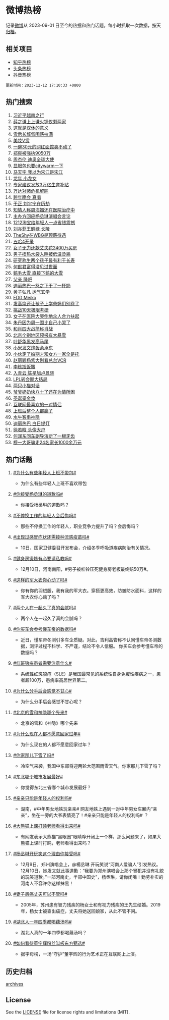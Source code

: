 # 微博热榜

记录[微博](https://www.weibo.com)从 2023-09-01 日至今的热搜和热门话题。每小时抓取一次数据，按天[归档](archives)。

## 相关项目

- [知乎热榜](https://github.com/hotarchive/zhihu)
- [头条热榜](https://github.com/hotarchive/toutiao)
- [抖音热榜](https://github.com/hotarchive/douyin)


`更新时间：2023-12-12 17:10:33 +0800`

## 热门搜索

1. [习近平越南之行](https://m.weibo.cn/search?containerid=100103type%3D1%26t%3D10%26q%3D%23%E4%B9%A0%E8%BF%91%E5%B9%B3%E8%B6%8A%E5%8D%97%E4%B9%8B%E8%A1%8C%23&stream_entry_id=51&isnewpage=1&extparam=seat%3D1%26stream_entry_id%3D51%26filter_type%3Drealtimehot%26pos%3D0%26q%3D%2523%25E4%25B9%25A0%25E8%25BF%2591%25E5%25B9%25B3%25E8%25B6%258A%25E5%258D%2597%25E4%25B9%258B%25E8%25A1%258C%2523%26dgr%3D0%26c_type%3D51%26cate%3D10103%26display_time%3D1702372232%26pre_seqid%3D170237223264404131147)
1. [薛之谦上上谦火锅仅剩两家](https://m.weibo.cn/search?containerid=100103type%3D1%26t%3D10%26q%3D%23%E8%96%9B%E4%B9%8B%E8%B0%A6%E4%B8%8A%E4%B8%8A%E8%B0%A6%E7%81%AB%E9%94%85%E4%BB%85%E5%89%A9%E4%B8%A4%E5%AE%B6%23&stream_entry_id=31&isnewpage=1&extparam=seat%3D1%26band_rank%3D1%26c_type%3D31%26dgr%3D0%26filter_type%3Drealtimehot%26stream_entry_id%3D31%26pos%3D0%26q%3D%2523%25E8%2596%259B%25E4%25B9%258B%25E8%25B0%25A6%25E4%25B8%258A%25E4%25B8%258A%25E8%25B0%25A6%25E7%2581%25AB%25E9%2594%2585%25E4%25BB%2585%25E5%2589%25A9%25E4%25B8%25A4%25E5%25AE%25B6%2523%26realpos%3D1%26flag%3D1%26cate%3D5001%26lcate%3D5001%26display_time%3D1702372232%26pre_seqid%3D170237223264404131147)
1. [这就是双休的意义](https://m.weibo.cn/search?containerid=100103type%3D1%26t%3D10%26q%3D%23%E8%BF%99%E5%B0%B1%E6%98%AF%E5%8F%8C%E4%BC%91%E7%9A%84%E6%84%8F%E4%B9%89%23&stream_entry_id=31&isnewpage=1&extparam=seat%3D1%26band_rank%3D2%26c_type%3D31%26dgr%3D0%26filter_type%3Drealtimehot%26stream_entry_id%3D31%26pos%3D1%26q%3D%2523%25E8%25BF%2599%25E5%25B0%25B1%25E6%2598%25AF%25E5%258F%258C%25E4%25BC%2591%25E7%259A%2584%25E6%2584%258F%25E4%25B9%2589%2523%26realpos%3D2%26flag%3D2%26cate%3D5001%26lcate%3D5001%26display_time%3D1702372232%26pre_seqid%3D170237223264404131147)
1. [雪后长城氛围感拉满](https://m.weibo.cn/search?containerid=100103type%3D1%26t%3D10%26q%3D%23%E9%9B%AA%E5%90%8E%E9%95%BF%E5%9F%8E%E6%B0%9B%E5%9B%B4%E6%84%9F%E6%8B%89%E6%BB%A1%23&stream_entry_id=31&isnewpage=1&extparam=seat%3D1%26band_rank%3D3%26c_type%3D31%26dgr%3D0%26filter_type%3Drealtimehot%26stream_entry_id%3D31%26pos%3D2%26q%3D%2523%25E9%259B%25AA%25E5%2590%258E%25E9%2595%25BF%25E5%259F%258E%25E6%25B0%259B%25E5%259B%25B4%25E6%2584%259F%25E6%258B%2589%25E6%25BB%25A1%2523%26realpos%3D3%26flag%3D1%26cate%3D5001%26lcate%3D5001%26display_time%3D1702372232%26pre_seqid%3D170237223264404131147)
1. [美妆V赏](https://m.weibo.cn/search?containerid=100103type%3D1%26t%3D10%26q%3D%23%E7%BE%8E%E5%A6%86V%E8%B5%8F%23&stream_entry_id=31&isnewpage=1&extparam=seat%3D1%26band_rank%3D4%26q%3D%2523%25E7%25BE%258E%25E5%25A6%2586V%25E8%25B5%258F%2523%26dgr%3D0%26cate%3D5001%26stream_entry_id%3D31%26c_type%3D31%26pos%3D3%26filter_type%3Drealtimehot%26adid%3D214057%26is_ad_pos%3D1%26lcate%3D5001%26display_time%3D1702372232%26pre_seqid%3D170237223264404131147)
1. [一碗30元的网红面馆卖不动了](https://m.weibo.cn/search?containerid=100103type%3D1%26t%3D10%26q%3D%23%E4%B8%80%E7%A2%9730%E5%85%83%E7%9A%84%E7%BD%91%E7%BA%A2%E9%9D%A2%E9%A6%86%E5%8D%96%E4%B8%8D%E5%8A%A8%E4%BA%86%23&stream_entry_id=31&isnewpage=1&extparam=seat%3D1%26band_rank%3D4%26c_type%3D31%26dgr%3D0%26filter_type%3Drealtimehot%26stream_entry_id%3D31%26pos%3D4%26q%3D%2523%25E4%25B8%2580%25E7%25A2%259730%25E5%2585%2583%25E7%259A%2584%25E7%25BD%2591%25E7%25BA%25A2%25E9%259D%25A2%25E9%25A6%2586%25E5%258D%2596%25E4%25B8%258D%25E5%258A%25A8%25E4%25BA%2586%2523%26realpos%3D4%26flag%3D2%26cate%3D5001%26lcate%3D5001%26display_time%3D1702372232%26pre_seqid%3D170237223264404131147)
1. [郑爽被强执9050万](https://m.weibo.cn/search?containerid=100103type%3D1%26t%3D10%26q%3D%23%E9%83%91%E7%88%BD%E8%A2%AB%E5%BC%BA%E6%89%A79050%E4%B8%87%23&stream_entry_id=31&isnewpage=1&extparam=seat%3D1%26band_rank%3D5%26c_type%3D31%26dgr%3D0%26filter_type%3Drealtimehot%26stream_entry_id%3D31%26pos%3D5%26q%3D%2523%25E9%2583%2591%25E7%2588%25BD%25E8%25A2%25AB%25E5%25BC%25BA%25E6%2589%25A79050%25E4%25B8%2587%2523%26realpos%3D5%26flag%3D2%26cate%3D5001%26lcate%3D5001%26display_time%3D1702372232%26pre_seqid%3D170237223264404131147)
1. [周杰伦 迪奥全球大使](https://m.weibo.cn/search?containerid=100103type%3D1%26t%3D10%26q%3D%E5%91%A8%E6%9D%B0%E4%BC%A6+%E8%BF%AA%E5%A5%A5%E5%85%A8%E7%90%83%E5%A4%A7%E4%BD%BF&stream_entry_id=31&isnewpage=1&extparam=seat%3D1%26band_rank%3D6%26c_type%3D31%26dgr%3D0%26filter_type%3Drealtimehot%26stream_entry_id%3D31%26pos%3D6%26q%3D%25E5%2591%25A8%25E6%259D%25B0%25E4%25BC%25A6%2520%25E8%25BF%25AA%25E5%25A5%25A5%25E5%2585%25A8%25E7%2590%2583%25E5%25A4%25A7%25E4%25BD%25BF%26realpos%3D6%26flag%3D1%26cate%3D5001%26lcate%3D5001%26display_time%3D1702372232%26pre_seqid%3D170237223264404131147)
1. [显眼包也要citywarm一下](https://m.weibo.cn/search?containerid=100103type%3D1%26t%3D10%26q%3D%23%E6%98%BE%E7%9C%BC%E5%8C%85%E4%B9%9F%E8%A6%81citywarm%E4%B8%80%E4%B8%8B%23&stream_entry_id=31&isnewpage=1&extparam=seat%3D1%26band_rank%3D7%26q%3D%2523%25E6%2598%25BE%25E7%259C%25BC%25E5%258C%2585%25E4%25B9%259F%25E8%25A6%2581citywarm%25E4%25B8%2580%25E4%25B8%258B%2523%26dgr%3D0%26cate%3D5001%26stream_entry_id%3D31%26c_type%3D31%26pos%3D7%26filter_type%3Drealtimehot%26adid%3D214068%26is_ad_pos%3D1%26lcate%3D5001%26display_time%3D1702372232%26pre_seqid%3D170237223264404131147)
1. [马天宇 我以为宋江是宋江](https://m.weibo.cn/search?containerid=100103type%3D1%26t%3D10%26q%3D%E9%A9%AC%E5%A4%A9%E5%AE%87+%E6%88%91%E4%BB%A5%E4%B8%BA%E5%AE%8B%E6%B1%9F%E6%98%AF%E5%AE%8B%E6%B1%9F&stream_entry_id=31&isnewpage=1&extparam=seat%3D1%26band_rank%3D7%26c_type%3D31%26dgr%3D0%26filter_type%3Drealtimehot%26stream_entry_id%3D31%26pos%3D8%26q%3D%25E9%25A9%25AC%25E5%25A4%25A9%25E5%25AE%2587%2520%25E6%2588%2591%25E4%25BB%25A5%25E4%25B8%25BA%25E5%25AE%258B%25E6%25B1%259F%25E6%2598%25AF%25E5%25AE%258B%25E6%25B1%259F%26realpos%3D7%26flag%3D2%26cate%3D5001%26lcate%3D5001%26display_time%3D1702372232%26pre_seqid%3D170237223264404131147)
1. [龙年 小龙女](https://m.weibo.cn/search?containerid=100103type%3D1%26t%3D10%26q%3D%E9%BE%99%E5%B9%B4+%E5%B0%8F%E9%BE%99%E5%A5%B3&stream_entry_id=31&isnewpage=1&extparam=seat%3D1%26band_rank%3D8%26c_type%3D31%26dgr%3D0%26filter_type%3Drealtimehot%26stream_entry_id%3D31%26pos%3D9%26q%3D%25E9%25BE%2599%25E5%25B9%25B4%2520%25E5%25B0%258F%25E9%25BE%2599%25E5%25A5%25B3%26realpos%3D8%26flag%3D1%26cate%3D5001%26lcate%3D5001%26display_time%3D1702372232%26pre_seqid%3D170237223264404131147)
1. [专家建议发放3万亿生育补贴](https://m.weibo.cn/search?containerid=100103type%3D1%26t%3D10%26q%3D%23%E4%B8%93%E5%AE%B6%E5%BB%BA%E8%AE%AE%E5%8F%91%E6%94%BE3%E4%B8%87%E4%BA%BF%E7%94%9F%E8%82%B2%E8%A1%A5%E8%B4%B4%23&stream_entry_id=31&isnewpage=1&extparam=seat%3D1%26band_rank%3D9%26c_type%3D31%26dgr%3D0%26filter_type%3Drealtimehot%26stream_entry_id%3D31%26pos%3D10%26q%3D%2523%25E4%25B8%2593%25E5%25AE%25B6%25E5%25BB%25BA%25E8%25AE%25AE%25E5%258F%2591%25E6%2594%25BE3%25E4%25B8%2587%25E4%25BA%25BF%25E7%2594%259F%25E8%2582%25B2%25E8%25A1%25A5%25E8%25B4%25B4%2523%26realpos%3D9%26flag%3D0%26cate%3D5001%26lcate%3D5001%26display_time%3D1702372232%26pre_seqid%3D170237223264404131147)
1. [万达对赌危机解除](https://m.weibo.cn/search?containerid=100103type%3D1%26t%3D10%26q%3D%23%E4%B8%87%E8%BE%BE%E5%AF%B9%E8%B5%8C%E5%8D%B1%E6%9C%BA%E8%A7%A3%E9%99%A4%23&stream_entry_id=31&isnewpage=1&extparam=seat%3D1%26band_rank%3D10%26c_type%3D31%26dgr%3D0%26filter_type%3Drealtimehot%26stream_entry_id%3D31%26pos%3D11%26q%3D%2523%25E4%25B8%2587%25E8%25BE%25BE%25E5%25AF%25B9%25E8%25B5%258C%25E5%258D%25B1%25E6%259C%25BA%25E8%25A7%25A3%25E9%2599%25A4%2523%26realpos%3D10%26flag%3D1%26cate%3D5001%26lcate%3D5001%26display_time%3D1702372232%26pre_seqid%3D170237223264404131147)
1. [跨年晚会 真唱](https://m.weibo.cn/search?containerid=100103type%3D1%26t%3D10%26q%3D%E8%B7%A8%E5%B9%B4%E6%99%9A%E4%BC%9A+%E7%9C%9F%E5%94%B1&stream_entry_id=31&isnewpage=1&extparam=seat%3D1%26band_rank%3D11%26c_type%3D31%26dgr%3D0%26filter_type%3Drealtimehot%26stream_entry_id%3D31%26pos%3D12%26q%3D%25E8%25B7%25A8%25E5%25B9%25B4%25E6%2599%259A%25E4%25BC%259A%2520%25E7%259C%259F%25E5%2594%25B1%26realpos%3D11%26flag%3D2%26cate%3D5001%26lcate%3D5001%26display_time%3D1702372232%26pre_seqid%3D170237223264404131147)
1. [于正 刘宇宁在历劫](https://m.weibo.cn/search?containerid=100103type%3D1%26t%3D10%26q%3D%E4%BA%8E%E6%AD%A3+%E5%88%98%E5%AE%87%E5%AE%81%E5%9C%A8%E5%8E%86%E5%8A%AB&stream_entry_id=31&isnewpage=1&extparam=seat%3D1%26band_rank%3D12%26c_type%3D31%26dgr%3D0%26filter_type%3Drealtimehot%26stream_entry_id%3D31%26pos%3D13%26q%3D%25E4%25BA%258E%25E6%25AD%25A3%2520%25E5%2588%2598%25E5%25AE%2587%25E5%25AE%2581%25E5%259C%25A8%25E5%258E%2586%25E5%258A%25AB%26realpos%3D12%26flag%3D1%26cate%3D5001%26lcate%3D5001%26display_time%3D1702372232%26pre_seqid%3D170237223264404131147)
1. [知情人称周海媚还在医院治疗中](https://m.weibo.cn/search?containerid=100103type%3D1%26t%3D10%26q%3D%23%E7%9F%A5%E6%83%85%E4%BA%BA%E7%A7%B0%E5%91%A8%E6%B5%B7%E5%AA%9A%E8%BF%98%E5%9C%A8%E5%8C%BB%E9%99%A2%E6%B2%BB%E7%96%97%E4%B8%AD%23&stream_entry_id=31&isnewpage=1&extparam=seat%3D1%26band_rank%3D13%26c_type%3D31%26dgr%3D0%26filter_type%3Drealtimehot%26stream_entry_id%3D31%26pos%3D14%26q%3D%2523%25E7%259F%25A5%25E6%2583%2585%25E4%25BA%25BA%25E7%25A7%25B0%25E5%2591%25A8%25E6%25B5%25B7%25E5%25AA%259A%25E8%25BF%2598%25E5%259C%25A8%25E5%258C%25BB%25E9%2599%25A2%25E6%25B2%25BB%25E7%2596%2597%25E4%25B8%25AD%2523%26realpos%3D13%26flag%3D0%26cate%3D5001%26lcate%3D5001%26display_time%3D1702372232%26pre_seqid%3D170237223264404131147)
1. [主办方回应杨丞琳演唱会言论](https://m.weibo.cn/search?containerid=100103type%3D1%26t%3D10%26q%3D%23%E4%B8%BB%E5%8A%9E%E6%96%B9%E5%9B%9E%E5%BA%94%E6%9D%A8%E4%B8%9E%E7%90%B3%E6%BC%94%E5%94%B1%E4%BC%9A%E8%A8%80%E8%AE%BA%23&stream_entry_id=31&isnewpage=1&extparam=seat%3D1%26band_rank%3D14%26c_type%3D31%26dgr%3D0%26filter_type%3Drealtimehot%26stream_entry_id%3D31%26pos%3D15%26q%3D%2523%25E4%25B8%25BB%25E5%258A%259E%25E6%2596%25B9%25E5%259B%259E%25E5%25BA%2594%25E6%259D%25A8%25E4%25B8%259E%25E7%2590%25B3%25E6%25BC%2594%25E5%2594%25B1%25E4%25BC%259A%25E8%25A8%2580%25E8%25AE%25BA%2523%26realpos%3D14%26flag%3D0%26cate%3D5001%26lcate%3D5001%26display_time%3D1702372232%26pre_seqid%3D170237223264404131147)
1. [1212淘宝给年轻人一点省钱震撼](https://m.weibo.cn/search?containerid=100103type%3D1%26t%3D10%26q%3D%231212%E6%B7%98%E5%AE%9D%E7%BB%99%E5%B9%B4%E8%BD%BB%E4%BA%BA%E4%B8%80%E7%82%B9%E7%9C%81%E9%92%B1%E9%9C%87%E6%92%BC%23&stream_entry_id=31&isnewpage=1&extparam=seat%3D1%26band_rank%3D15%26c_type%3D31%26dgr%3D0%26filter_type%3Drealtimehot%26stream_entry_id%3D31%26q%3D%25231212%25E6%25B7%2598%25E5%25AE%259D%25E7%25BB%2599%25E5%25B9%25B4%25E8%25BD%25BB%25E4%25BA%25BA%25E4%25B8%2580%25E7%2582%25B9%25E7%259C%2581%25E9%2592%25B1%25E9%259C%2587%25E6%2592%25BC%2523%26pos%3D16%26adid%3D214167%26realpos%3D15%26flag%3D0%26cate%3D5001%26lcate%3D5001%26display_time%3D1702372232%26pre_seqid%3D170237223264404131147)
1. [刘亦菲王鹤棣 长陵](https://m.weibo.cn/search?containerid=100103type%3D1%26t%3D10%26q%3D%E5%88%98%E4%BA%A6%E8%8F%B2%E7%8E%8B%E9%B9%A4%E6%A3%A3+%E9%95%BF%E9%99%B5&stream_entry_id=31&isnewpage=1&extparam=seat%3D1%26band_rank%3D16%26c_type%3D31%26dgr%3D0%26filter_type%3Drealtimehot%26stream_entry_id%3D31%26pos%3D17%26q%3D%25E5%2588%2598%25E4%25BA%25A6%25E8%258F%25B2%25E7%258E%258B%25E9%25B9%25A4%25E6%25A3%25A3%2520%25E9%2595%25BF%25E9%2599%25B5%26realpos%3D16%26flag%3D0%26cate%3D5001%26lcate%3D5001%26display_time%3D1702372232%26pre_seqid%3D170237223264404131147)
1. [TheShy在WBG是顶薪待遇](https://m.weibo.cn/search?containerid=100103type%3D1%26t%3D10%26q%3D%23TheShy%E5%9C%A8WBG%E6%98%AF%E9%A1%B6%E8%96%AA%E5%BE%85%E9%81%87%23&stream_entry_id=31&isnewpage=1&extparam=seat%3D1%26band_rank%3D17%26c_type%3D31%26dgr%3D0%26filter_type%3Drealtimehot%26stream_entry_id%3D31%26pos%3D18%26q%3D%2523TheShy%25E5%259C%25A8WBG%25E6%2598%25AF%25E9%25A1%25B6%25E8%2596%25AA%25E5%25BE%2585%25E9%2581%2587%2523%26realpos%3D17%26flag%3D1%26cate%3D5001%26lcate%3D5001%26display_time%3D1702372232%26pre_seqid%3D170237223264404131147)
1. [五哈4开录](https://m.weibo.cn/search?containerid=100103type%3D1%26t%3D10%26q%3D%23%E4%BA%94%E5%93%884%E5%BC%80%E5%BD%95%23&stream_entry_id=31&isnewpage=1&extparam=seat%3D1%26band_rank%3D18%26c_type%3D31%26dgr%3D0%26filter_type%3Drealtimehot%26stream_entry_id%3D31%26pos%3D19%26q%3D%2523%25E4%25BA%2594%25E5%2593%25884%25E5%25BC%2580%25E5%25BD%2595%2523%26realpos%3D18%26flag%3D0%26cate%3D5001%26lcate%3D5001%26display_time%3D1702372232%26pre_seqid%3D170237223264404131147)
1. [女子无力还款丈夫花2400万买房](https://m.weibo.cn/search?containerid=100103type%3D1%26t%3D10%26q%3D%23%E5%A5%B3%E5%AD%90%E6%97%A0%E5%8A%9B%E8%BF%98%E6%AC%BE%E4%B8%88%E5%A4%AB%E8%8A%B12400%E4%B8%87%E4%B9%B0%E6%88%BF%23&stream_entry_id=31&isnewpage=1&extparam=seat%3D1%26band_rank%3D19%26c_type%3D31%26dgr%3D0%26filter_type%3Drealtimehot%26stream_entry_id%3D31%26pos%3D20%26q%3D%2523%25E5%25A5%25B3%25E5%25AD%2590%25E6%2597%25A0%25E5%258A%259B%25E8%25BF%2598%25E6%25AC%25BE%25E4%25B8%2588%25E5%25A4%25AB%25E8%258A%25B12400%25E4%25B8%2587%25E4%25B9%25B0%25E6%2588%25BF%2523%26realpos%3D19%26flag%3D0%26cate%3D5001%26lcate%3D5001%26display_time%3D1702372232%26pre_seqid%3D170237223264404131147)
1. [男子捂热水袋入睡被低温烫熟](https://m.weibo.cn/search?containerid=100103type%3D1%26t%3D10%26q%3D%23%E7%94%B7%E5%AD%90%E6%8D%82%E7%83%AD%E6%B0%B4%E8%A2%8B%E5%85%A5%E7%9D%A1%E8%A2%AB%E4%BD%8E%E6%B8%A9%E7%83%AB%E7%86%9F%23&stream_entry_id=31&isnewpage=1&extparam=seat%3D1%26band_rank%3D20%26c_type%3D31%26dgr%3D0%26filter_type%3Drealtimehot%26stream_entry_id%3D31%26pos%3D21%26q%3D%2523%25E7%2594%25B7%25E5%25AD%2590%25E6%258D%2582%25E7%2583%25AD%25E6%25B0%25B4%25E8%25A2%258B%25E5%2585%25A5%25E7%259D%25A1%25E8%25A2%25AB%25E4%25BD%258E%25E6%25B8%25A9%25E7%2583%25AB%25E7%2586%259F%2523%26realpos%3D20%26flag%3D0%26cate%3D5001%26lcate%3D5001%26display_time%3D1702372232%26pre_seqid%3D170237223264404131147)
1. [研究称生两个孩子最有利于长寿](https://m.weibo.cn/search?containerid=100103type%3D1%26t%3D10%26q%3D%23%E7%A0%94%E7%A9%B6%E7%A7%B0%E7%94%9F%E4%B8%A4%E4%B8%AA%E5%AD%A9%E5%AD%90%E6%9C%80%E6%9C%89%E5%88%A9%E4%BA%8E%E9%95%BF%E5%AF%BF%23&stream_entry_id=31&isnewpage=1&extparam=seat%3D1%26band_rank%3D21%26c_type%3D31%26dgr%3D0%26filter_type%3Drealtimehot%26stream_entry_id%3D31%26pos%3D22%26q%3D%2523%25E7%25A0%2594%25E7%25A9%25B6%25E7%25A7%25B0%25E7%2594%259F%25E4%25B8%25A4%25E4%25B8%25AA%25E5%25AD%25A9%25E5%25AD%2590%25E6%259C%2580%25E6%259C%2589%25E5%2588%25A9%25E4%25BA%258E%25E9%2595%25BF%25E5%25AF%25BF%2523%26realpos%3D21%26flag%3D1%26cate%3D5001%26lcate%3D5001%26display_time%3D1702372232%26pre_seqid%3D170237223264404131147)
1. [何猷君富得没见过世面](https://m.weibo.cn/search?containerid=100103type%3D1%26t%3D10%26q%3D%23%E4%BD%95%E7%8C%B7%E5%90%9B%E5%AF%8C%E5%BE%97%E6%B2%A1%E8%A7%81%E8%BF%87%E4%B8%96%E9%9D%A2%23&stream_entry_id=31&isnewpage=1&extparam=seat%3D1%26band_rank%3D22%26c_type%3D31%26dgr%3D0%26filter_type%3Drealtimehot%26stream_entry_id%3D31%26pos%3D23%26q%3D%2523%25E4%25BD%2595%25E7%258C%25B7%25E5%2590%259B%25E5%25AF%258C%25E5%25BE%2597%25E6%25B2%25A1%25E8%25A7%2581%25E8%25BF%2587%25E4%25B8%2596%25E9%259D%25A2%2523%26realpos%3D22%26flag%3D2%26cate%3D5001%26lcate%3D5001%26display_time%3D1702372232%26pre_seqid%3D170237223264404131147)
1. [鹅毛大雪 直接下鹅的大雪](https://m.weibo.cn/search?containerid=100103type%3D1%26t%3D10%26q%3D%E9%B9%85%E6%AF%9B%E5%A4%A7%E9%9B%AA+%E7%9B%B4%E6%8E%A5%E4%B8%8B%E9%B9%85%E7%9A%84%E5%A4%A7%E9%9B%AA&stream_entry_id=31&isnewpage=1&extparam=seat%3D1%26band_rank%3D23%26c_type%3D31%26dgr%3D0%26filter_type%3Drealtimehot%26stream_entry_id%3D31%26pos%3D24%26q%3D%25E9%25B9%2585%25E6%25AF%259B%25E5%25A4%25A7%25E9%259B%25AA%2520%25E7%259B%25B4%25E6%258E%25A5%25E4%25B8%258B%25E9%25B9%2585%25E7%259A%2584%25E5%25A4%25A7%25E9%259B%25AA%26realpos%3D23%26flag%3D1%26cate%3D5001%26lcate%3D5001%26display_time%3D1702372232%26pre_seqid%3D170237223264404131147)
1. [父亲 降吧](https://m.weibo.cn/search?containerid=100103type%3D1%26t%3D10%26q%3D%E7%88%B6%E4%BA%B2+%E9%99%8D%E5%90%A7&stream_entry_id=31&isnewpage=1&extparam=seat%3D1%26band_rank%3D24%26c_type%3D31%26dgr%3D0%26filter_type%3Drealtimehot%26stream_entry_id%3D31%26pos%3D25%26q%3D%25E7%2588%25B6%25E4%25BA%25B2%2520%25E9%2599%258D%25E5%2590%25A7%26realpos%3D24%26flag%3D0%26cate%3D5001%26lcate%3D5001%26display_time%3D1702372232%26pre_seqid%3D170237223264404131147)
1. [迪丽热巴一怒之下干了一杯奶](https://m.weibo.cn/search?containerid=100103type%3D1%26t%3D10%26q%3D%23%E8%BF%AA%E4%B8%BD%E7%83%AD%E5%B7%B4%E4%B8%80%E6%80%92%E4%B9%8B%E4%B8%8B%E5%B9%B2%E4%BA%86%E4%B8%80%E6%9D%AF%E5%A5%B6%23&stream_entry_id=31&isnewpage=1&extparam=seat%3D1%26band_rank%3D25%26c_type%3D31%26dgr%3D0%26filter_type%3Drealtimehot%26stream_entry_id%3D31%26pos%3D26%26q%3D%2523%25E8%25BF%25AA%25E4%25B8%25BD%25E7%2583%25AD%25E5%25B7%25B4%25E4%25B8%2580%25E6%2580%2592%25E4%25B9%258B%25E4%25B8%258B%25E5%25B9%25B2%25E4%25BA%2586%25E4%25B8%2580%25E6%259D%25AF%25E5%25A5%25B6%2523%26realpos%3D25%26flag%3D2%26cate%3D5001%26lcate%3D5001%26display_time%3D1702372232%26pre_seqid%3D170237223264404131147)
1. [黄子弘凡 运气玄学](https://m.weibo.cn/search?containerid=100103type%3D1%26t%3D10%26q%3D%E9%BB%84%E5%AD%90%E5%BC%98%E5%87%A1+%E8%BF%90%E6%B0%94%E7%8E%84%E5%AD%A6&stream_entry_id=31&isnewpage=1&extparam=seat%3D1%26band_rank%3D26%26c_type%3D31%26dgr%3D0%26filter_type%3Drealtimehot%26stream_entry_id%3D31%26pos%3D27%26q%3D%25E9%25BB%2584%25E5%25AD%2590%25E5%25BC%2598%25E5%2587%25A1%2520%25E8%25BF%2590%25E6%25B0%2594%25E7%258E%2584%25E5%25AD%25A6%26realpos%3D26%26flag%3D1%26cate%3D5001%26lcate%3D5001%26display_time%3D1702372232%26pre_seqid%3D170237223264404131147)
1. [EDG Meiko](https://m.weibo.cn/search?containerid=100103type%3D1%26t%3D10%26q%3DEDG+Meiko&stream_entry_id=31&isnewpage=1&extparam=seat%3D1%26band_rank%3D27%26c_type%3D31%26dgr%3D0%26filter_type%3Drealtimehot%26stream_entry_id%3D31%26pos%3D28%26q%3DEDG%2520Meiko%26realpos%3D27%26flag%3D0%26cate%3D5001%26lcate%3D5001%26display_time%3D1702372232%26pre_seqid%3D170237223264404131147)
1. [发高烧还让孩子上学爸妈们别卷了](https://m.weibo.cn/search?containerid=100103type%3D1%26t%3D10%26q%3D%23%E5%8F%91%E9%AB%98%E7%83%A7%E8%BF%98%E8%AE%A9%E5%AD%A9%E5%AD%90%E4%B8%8A%E5%AD%A6%E7%88%B8%E5%A6%88%E4%BB%AC%E5%88%AB%E5%8D%B7%E4%BA%86%23&stream_entry_id=31&isnewpage=1&extparam=seat%3D1%26band_rank%3D28%26c_type%3D31%26dgr%3D0%26filter_type%3Drealtimehot%26stream_entry_id%3D31%26pos%3D29%26q%3D%2523%25E5%258F%2591%25E9%25AB%2598%25E7%2583%25A7%25E8%25BF%2598%25E8%25AE%25A9%25E5%25AD%25A9%25E5%25AD%2590%25E4%25B8%258A%25E5%25AD%25A6%25E7%2588%25B8%25E5%25A6%2588%25E4%25BB%25AC%25E5%2588%25AB%25E5%258D%25B7%25E4%25BA%2586%2523%26realpos%3D28%26flag%3D1%26cate%3D5001%26lcate%3D5001%26display_time%3D1702372232%26pre_seqid%3D170237223264404131147)
1. [挑战10天极限考研](https://m.weibo.cn/search?containerid=100103type%3D1%26t%3D10%26q%3D%E6%8C%91%E6%88%9810%E5%A4%A9%E6%9E%81%E9%99%90%E8%80%83%E7%A0%94&stream_entry_id=31&isnewpage=1&extparam=seat%3D1%26band_rank%3D29%26c_type%3D31%26dgr%3D0%26filter_type%3Drealtimehot%26stream_entry_id%3D31%26pos%3D30%26q%3D%25E6%258C%2591%25E6%2588%259810%25E5%25A4%25A9%25E6%259E%2581%25E9%2599%2590%25E8%2580%2583%25E7%25A0%2594%26realpos%3D29%26flag%3D1%26cate%3D5001%26lcate%3D5001%26display_time%3D1702372232%26pre_seqid%3D170237223264404131147)
1. [女子在医院大哭倒地众人合力扶起](https://m.weibo.cn/search?containerid=100103type%3D1%26t%3D10%26q%3D%23%E5%A5%B3%E5%AD%90%E5%9C%A8%E5%8C%BB%E9%99%A2%E5%A4%A7%E5%93%AD%E5%80%92%E5%9C%B0%E4%BC%97%E4%BA%BA%E5%90%88%E5%8A%9B%E6%89%B6%E8%B5%B7%23&stream_entry_id=31&isnewpage=1&extparam=seat%3D1%26band_rank%3D30%26c_type%3D31%26dgr%3D0%26filter_type%3Drealtimehot%26stream_entry_id%3D31%26pos%3D31%26q%3D%2523%25E5%25A5%25B3%25E5%25AD%2590%25E5%259C%25A8%25E5%258C%25BB%25E9%2599%25A2%25E5%25A4%25A7%25E5%2593%25AD%25E5%2580%2592%25E5%259C%25B0%25E4%25BC%2597%25E4%25BA%25BA%25E5%2590%2588%25E5%258A%259B%25E6%2589%25B6%25E8%25B5%25B7%2523%26realpos%3D30%26flag%3D1%26cate%3D5001%26lcate%3D5001%26display_time%3D1702372232%26pre_seqid%3D170237223264404131147)
1. [朱丹因为周一围比自己小哭了](https://m.weibo.cn/search?containerid=100103type%3D1%26t%3D10%26q%3D%E6%9C%B1%E4%B8%B9%E5%9B%A0%E4%B8%BA%E5%91%A8%E4%B8%80%E5%9B%B4%E6%AF%94%E8%87%AA%E5%B7%B1%E5%B0%8F%E5%93%AD%E4%BA%86&stream_entry_id=31&isnewpage=1&extparam=seat%3D1%26band_rank%3D31%26c_type%3D31%26dgr%3D0%26filter_type%3Drealtimehot%26stream_entry_id%3D31%26pos%3D32%26q%3D%25E6%259C%25B1%25E4%25B8%25B9%25E5%259B%25A0%25E4%25B8%25BA%25E5%2591%25A8%25E4%25B8%2580%25E5%259B%25B4%25E6%25AF%2594%25E8%2587%25AA%25E5%25B7%25B1%25E5%25B0%258F%25E5%2593%25AD%25E4%25BA%2586%26realpos%3D31%26flag%3D1%26cate%3D5001%26lcate%3D5001%26display_time%3D1702372232%26pre_seqid%3D170237223264404131147)
1. [和肖四大战简称肖战](https://m.weibo.cn/search?containerid=100103type%3D1%26t%3D10%26q%3D%23%E5%92%8C%E8%82%96%E5%9B%9B%E5%A4%A7%E6%88%98%E7%AE%80%E7%A7%B0%E8%82%96%E6%88%98%23&stream_entry_id=31&isnewpage=1&extparam=seat%3D1%26band_rank%3D32%26c_type%3D31%26dgr%3D0%26filter_type%3Drealtimehot%26stream_entry_id%3D31%26pos%3D33%26q%3D%2523%25E5%2592%258C%25E8%2582%2596%25E5%259B%259B%25E5%25A4%25A7%25E6%2588%2598%25E7%25AE%2580%25E7%25A7%25B0%25E8%2582%2596%25E6%2588%2598%2523%26realpos%3D32%26flag%3D0%26cate%3D5001%26lcate%3D5001%26display_time%3D1702372232%26pre_seqid%3D170237223264404131147)
1. [北京个别地区预报有大暴雪](https://m.weibo.cn/search?containerid=100103type%3D1%26t%3D10%26q%3D%23%E5%8C%97%E4%BA%AC%E4%B8%AA%E5%88%AB%E5%9C%B0%E5%8C%BA%E9%A2%84%E6%8A%A5%E6%9C%89%E5%A4%A7%E6%9A%B4%E9%9B%AA%23&stream_entry_id=31&isnewpage=1&extparam=seat%3D1%26band_rank%3D33%26c_type%3D31%26dgr%3D0%26filter_type%3Drealtimehot%26stream_entry_id%3D31%26pos%3D34%26q%3D%2523%25E5%258C%2597%25E4%25BA%25AC%25E4%25B8%25AA%25E5%2588%25AB%25E5%259C%25B0%25E5%258C%25BA%25E9%25A2%2584%25E6%258A%25A5%25E6%259C%2589%25E5%25A4%25A7%25E6%259A%25B4%25E9%259B%25AA%2523%26realpos%3D33%26flag%3D1%26cate%3D5001%26lcate%3D5001%26display_time%3D1702372232%26pre_seqid%3D170237223264404131147)
1. [叶舒华黑发高马尾](https://m.weibo.cn/search?containerid=100103type%3D1%26t%3D10%26q%3D%23%E5%8F%B6%E8%88%92%E5%8D%8E%E9%BB%91%E5%8F%91%E9%AB%98%E9%A9%AC%E5%B0%BE%23&stream_entry_id=31&isnewpage=1&extparam=seat%3D1%26band_rank%3D34%26c_type%3D31%26dgr%3D0%26filter_type%3Drealtimehot%26stream_entry_id%3D31%26pos%3D35%26q%3D%2523%25E5%258F%25B6%25E8%2588%2592%25E5%258D%258E%25E9%25BB%2591%25E5%258F%2591%25E9%25AB%2598%25E9%25A9%25AC%25E5%25B0%25BE%2523%26realpos%3D34%26flag%3D1%26cate%3D5001%26lcate%3D5001%26display_time%3D1702372232%26pre_seqid%3D170237223264404131147)
1. [小米发文炮轰余承东](https://m.weibo.cn/search?containerid=100103type%3D1%26t%3D10%26q%3D%23%E5%B0%8F%E7%B1%B3%E5%8F%91%E6%96%87%E7%82%AE%E8%BD%B0%E4%BD%99%E6%89%BF%E4%B8%9C%23&stream_entry_id=31&isnewpage=1&extparam=seat%3D1%26band_rank%3D35%26c_type%3D31%26dgr%3D0%26filter_type%3Drealtimehot%26stream_entry_id%3D31%26pos%3D36%26q%3D%2523%25E5%25B0%258F%25E7%25B1%25B3%25E5%258F%2591%25E6%2596%2587%25E7%2582%25AE%25E8%25BD%25B0%25E4%25BD%2599%25E6%2589%25BF%25E4%25B8%259C%2523%26realpos%3D35%26flag%3D0%26cate%3D5001%26lcate%3D5001%26display_time%3D1702372232%26pre_seqid%3D170237223264404131147)
1. [小伙定了婚期才知女方一家全是托](https://m.weibo.cn/search?containerid=100103type%3D1%26t%3D10%26q%3D%23%E5%B0%8F%E4%BC%99%E5%AE%9A%E4%BA%86%E5%A9%9A%E6%9C%9F%E6%89%8D%E7%9F%A5%E5%A5%B3%E6%96%B9%E4%B8%80%E5%AE%B6%E5%85%A8%E6%98%AF%E6%89%98%23&stream_entry_id=31&isnewpage=1&extparam=seat%3D1%26band_rank%3D36%26c_type%3D31%26dgr%3D0%26filter_type%3Drealtimehot%26stream_entry_id%3D31%26pos%3D37%26q%3D%2523%25E5%25B0%258F%25E4%25BC%2599%25E5%25AE%259A%25E4%25BA%2586%25E5%25A9%259A%25E6%259C%259F%25E6%2589%258D%25E7%259F%25A5%25E5%25A5%25B3%25E6%2596%25B9%25E4%25B8%2580%25E5%25AE%25B6%25E5%2585%25A8%25E6%2598%25AF%25E6%2589%2598%2523%26realpos%3D36%26flag%3D0%26cate%3D5001%26lcate%3D5001%26display_time%3D1702372232%26pre_seqid%3D170237223264404131147)
1. [赵丽颖杨紫大剧看总台VCR](https://m.weibo.cn/search?containerid=100103type%3D1%26t%3D10%26q%3D%E8%B5%B5%E4%B8%BD%E9%A2%96%E6%9D%A8%E7%B4%AB%E5%A4%A7%E5%89%A7%E7%9C%8B%E6%80%BB%E5%8F%B0VCR&stream_entry_id=31&isnewpage=1&extparam=seat%3D1%26band_rank%3D37%26c_type%3D31%26dgr%3D0%26filter_type%3Drealtimehot%26stream_entry_id%3D31%26pos%3D38%26q%3D%25E8%25B5%25B5%25E4%25B8%25BD%25E9%25A2%2596%25E6%259D%25A8%25E7%25B4%25AB%25E5%25A4%25A7%25E5%2589%25A7%25E7%259C%258B%25E6%2580%25BB%25E5%258F%25B0VCR%26realpos%3D37%26flag%3D1%26cate%3D5001%26lcate%3D5001%26display_time%3D1702372232%26pre_seqid%3D170237223264404131147)
1. [李栋旭饭撒](https://m.weibo.cn/search?containerid=100103type%3D1%26t%3D10%26q%3D%E6%9D%8E%E6%A0%8B%E6%97%AD%E9%A5%AD%E6%92%92&stream_entry_id=31&isnewpage=1&extparam=seat%3D1%26band_rank%3D38%26c_type%3D31%26dgr%3D0%26filter_type%3Drealtimehot%26stream_entry_id%3D31%26pos%3D39%26q%3D%25E6%259D%258E%25E6%25A0%258B%25E6%2597%25AD%25E9%25A5%25AD%25E6%2592%2592%26realpos%3D38%26flag%3D1%26cate%3D5001%26lcate%3D5001%26display_time%3D1702372232%26pre_seqid%3D170237223264404131147)
1. [入青云 陈星旭卢昱晓](https://m.weibo.cn/search?containerid=100103type%3D1%26t%3D10%26q%3D%E5%85%A5%E9%9D%92%E4%BA%91+%E9%99%88%E6%98%9F%E6%97%AD%E5%8D%A2%E6%98%B1%E6%99%93&stream_entry_id=31&isnewpage=1&extparam=seat%3D1%26band_rank%3D39%26c_type%3D31%26dgr%3D0%26filter_type%3Drealtimehot%26stream_entry_id%3D31%26pos%3D40%26q%3D%25E5%2585%25A5%25E9%259D%2592%25E4%25BA%2591%2520%25E9%2599%2588%25E6%2598%259F%25E6%2597%25AD%25E5%258D%25A2%25E6%2598%25B1%25E6%2599%2593%26realpos%3D39%26flag%3D1%26cate%3D5001%26lcate%3D5001%26display_time%3D1702372232%26pre_seqid%3D170237223264404131147)
1. [LPL转会期大结局](https://m.weibo.cn/search?containerid=100103type%3D1%26t%3D10%26q%3DLPL%E8%BD%AC%E4%BC%9A%E6%9C%9F%E5%A4%A7%E7%BB%93%E5%B1%80&stream_entry_id=31&isnewpage=1&extparam=seat%3D1%26band_rank%3D40%26c_type%3D31%26dgr%3D0%26filter_type%3Drealtimehot%26stream_entry_id%3D31%26pos%3D41%26q%3DLPL%25E8%25BD%25AC%25E4%25BC%259A%25E6%259C%259F%25E5%25A4%25A7%25E7%25BB%2593%25E5%25B1%2580%26realpos%3D40%26flag%3D0%26cate%3D5001%26lcate%3D5001%26display_time%3D1702372232%26pre_seqid%3D170237223264404131147)
1. [两只小猫对话](https://m.weibo.cn/search?containerid=100103type%3D1%26t%3D10%26q%3D%E4%B8%A4%E5%8F%AA%E5%B0%8F%E7%8C%AB%E5%AF%B9%E8%AF%9D&stream_entry_id=31&isnewpage=1&extparam=seat%3D1%26band_rank%3D41%26c_type%3D31%26dgr%3D0%26filter_type%3Drealtimehot%26stream_entry_id%3D31%26pos%3D42%26q%3D%25E4%25B8%25A4%25E5%258F%25AA%25E5%25B0%258F%25E7%258C%25AB%25E5%25AF%25B9%25E8%25AF%259D%26realpos%3D41%26flag%3D1%26cate%3D5001%26lcate%3D5001%26display_time%3D1702372232%26pre_seqid%3D170237223264404131147)
1. [爷爷奶奶快八十了还在为情所困](https://m.weibo.cn/search?containerid=100103type%3D1%26t%3D10%26q%3D%23%E7%88%B7%E7%88%B7%E5%A5%B6%E5%A5%B6%E5%BF%AB%E5%85%AB%E5%8D%81%E4%BA%86%E8%BF%98%E5%9C%A8%E4%B8%BA%E6%83%85%E6%89%80%E5%9B%B0%23&stream_entry_id=31&isnewpage=1&extparam=seat%3D1%26band_rank%3D42%26c_type%3D31%26dgr%3D0%26filter_type%3Drealtimehot%26stream_entry_id%3D31%26pos%3D43%26q%3D%2523%25E7%2588%25B7%25E7%2588%25B7%25E5%25A5%25B6%25E5%25A5%25B6%25E5%25BF%25AB%25E5%2585%25AB%25E5%258D%2581%25E4%25BA%2586%25E8%25BF%2598%25E5%259C%25A8%25E4%25B8%25BA%25E6%2583%2585%25E6%2589%2580%25E5%259B%25B0%2523%26realpos%3D42%26flag%3D0%26cate%3D5001%26lcate%3D5001%26display_time%3D1702372232%26pre_seqid%3D170237223264404131147)
1. [圣诞鎏金妆](https://m.weibo.cn/search?containerid=100103type%3D1%26t%3D10%26q%3D%E5%9C%A3%E8%AF%9E%E9%8E%8F%E9%87%91%E5%A6%86&stream_entry_id=31&isnewpage=1&extparam=seat%3D1%26band_rank%3D43%26c_type%3D31%26dgr%3D0%26filter_type%3Drealtimehot%26stream_entry_id%3D31%26pos%3D44%26q%3D%25E5%259C%25A3%25E8%25AF%259E%25E9%258E%258F%25E9%2587%2591%25E5%25A6%2586%26realpos%3D43%26flag%3D1%26cate%3D5001%26lcate%3D5001%26display_time%3D1702372232%26pre_seqid%3D170237223264404131147)
1. [互联网最喜欢的一对情侣](https://m.weibo.cn/search?containerid=100103type%3D1%26t%3D10%26q%3D%E4%BA%92%E8%81%94%E7%BD%91%E6%9C%80%E5%96%9C%E6%AC%A2%E7%9A%84%E4%B8%80%E5%AF%B9%E6%83%85%E4%BE%A3&stream_entry_id=31&isnewpage=1&extparam=seat%3D1%26band_rank%3D44%26c_type%3D31%26dgr%3D0%26filter_type%3Drealtimehot%26stream_entry_id%3D31%26pos%3D45%26q%3D%25E4%25BA%2592%25E8%2581%2594%25E7%25BD%2591%25E6%259C%2580%25E5%2596%259C%25E6%25AC%25A2%25E7%259A%2584%25E4%25B8%2580%25E5%25AF%25B9%25E6%2583%2585%25E4%25BE%25A3%26realpos%3D44%26flag%3D1%26cate%3D5001%26lcate%3D5001%26display_time%3D1702372232%26pre_seqid%3D170237223264404131147)
1. [上班后整个人都癫了](https://m.weibo.cn/search?containerid=100103type%3D1%26t%3D10%26q%3D%23%E4%B8%8A%E7%8F%AD%E5%90%8E%E6%95%B4%E4%B8%AA%E4%BA%BA%E9%83%BD%E7%99%AB%E4%BA%86%23&stream_entry_id=31&isnewpage=1&extparam=seat%3D1%26band_rank%3D45%26c_type%3D31%26dgr%3D0%26filter_type%3Drealtimehot%26stream_entry_id%3D31%26pos%3D46%26q%3D%2523%25E4%25B8%258A%25E7%258F%25AD%25E5%2590%258E%25E6%2595%25B4%25E4%25B8%25AA%25E4%25BA%25BA%25E9%2583%25BD%25E7%2599%25AB%25E4%25BA%2586%2523%26realpos%3D45%26flag%3D1%26cate%3D5001%26lcate%3D5001%26display_time%3D1702372232%26pre_seqid%3D170237223264404131147)
1. [水牛客串神隐](https://m.weibo.cn/search?containerid=100103type%3D1%26t%3D10%26q%3D%E6%B0%B4%E7%89%9B%E5%AE%A2%E4%B8%B2%E7%A5%9E%E9%9A%90&stream_entry_id=31&isnewpage=1&extparam=seat%3D1%26band_rank%3D46%26c_type%3D31%26dgr%3D0%26filter_type%3Drealtimehot%26stream_entry_id%3D31%26pos%3D47%26q%3D%25E6%25B0%25B4%25E7%2589%259B%25E5%25AE%25A2%25E4%25B8%25B2%25E7%25A5%259E%25E9%259A%2590%26realpos%3D46%26flag%3D1%26cate%3D5001%26lcate%3D5001%26display_time%3D1702372232%26pre_seqid%3D170237223264404131147)
1. [迪丽热巴 白日提灯](https://m.weibo.cn/search?containerid=100103type%3D1%26t%3D10%26q%3D%E8%BF%AA%E4%B8%BD%E7%83%AD%E5%B7%B4+%E7%99%BD%E6%97%A5%E6%8F%90%E7%81%AF&stream_entry_id=31&isnewpage=1&extparam=seat%3D1%26band_rank%3D47%26c_type%3D31%26dgr%3D0%26filter_type%3Drealtimehot%26stream_entry_id%3D31%26pos%3D48%26q%3D%25E8%25BF%25AA%25E4%25B8%25BD%25E7%2583%25AD%25E5%25B7%25B4%2520%25E7%2599%25BD%25E6%2597%25A5%25E6%258F%2590%25E7%2581%25AF%26realpos%3D47%26flag%3D0%26cate%3D5001%26lcate%3D5001%26display_time%3D1702372232%26pre_seqid%3D170237223264404131147)
1. [徐若晗 头像大户](https://m.weibo.cn/search?containerid=100103type%3D1%26t%3D10%26q%3D%E5%BE%90%E8%8B%A5%E6%99%97+%E5%A4%B4%E5%83%8F%E5%A4%A7%E6%88%B7&stream_entry_id=31&isnewpage=1&extparam=seat%3D1%26band_rank%3D48%26c_type%3D31%26dgr%3D0%26filter_type%3Drealtimehot%26stream_entry_id%3D31%26pos%3D49%26q%3D%25E5%25BE%2590%25E8%258B%25A5%25E6%2599%2597%2520%25E5%25A4%25B4%25E5%2583%258F%25E5%25A4%25A7%25E6%2588%25B7%26realpos%3D48%26flag%3D1%26cate%3D5001%26lcate%3D5001%26display_time%3D1702372232%26pre_seqid%3D170237223264404131147)
1. [何润东同车副导演断了一根牙齿](https://m.weibo.cn/search?containerid=100103type%3D1%26t%3D10%26q%3D%23%E4%BD%95%E6%B6%A6%E4%B8%9C%E5%90%8C%E8%BD%A6%E5%89%AF%E5%AF%BC%E6%BC%94%E6%96%AD%E4%BA%86%E4%B8%80%E6%A0%B9%E7%89%99%E9%BD%BF%23&stream_entry_id=31&isnewpage=1&extparam=seat%3D1%26band_rank%3D49%26c_type%3D31%26dgr%3D0%26filter_type%3Drealtimehot%26stream_entry_id%3D31%26pos%3D50%26q%3D%2523%25E4%25BD%2595%25E6%25B6%25A6%25E4%25B8%259C%25E5%2590%258C%25E8%25BD%25A6%25E5%2589%25AF%25E5%25AF%25BC%25E6%25BC%2594%25E6%2596%25AD%25E4%25BA%2586%25E4%25B8%2580%25E6%25A0%25B9%25E7%2589%2599%25E9%25BD%25BF%2523%26realpos%3D49%26flag%3D0%26cate%3D5001%26lcate%3D5001%26display_time%3D1702372232%26pre_seqid%3D170237223264404131147)
1. [榜一大哥骗走24名家长1000余万元](https://m.weibo.cn/search?containerid=100103type%3D1%26t%3D10%26q%3D%23%E6%A6%9C%E4%B8%80%E5%A4%A7%E5%93%A5%E9%AA%97%E8%B5%B024%E5%90%8D%E5%AE%B6%E9%95%BF1000%E4%BD%99%E4%B8%87%E5%85%83%23&stream_entry_id=31&isnewpage=1&extparam=seat%3D1%26band_rank%3D50%26c_type%3D31%26dgr%3D0%26filter_type%3Drealtimehot%26stream_entry_id%3D31%26pos%3D51%26q%3D%2523%25E6%25A6%259C%25E4%25B8%2580%25E5%25A4%25A7%25E5%2593%25A5%25E9%25AA%2597%25E8%25B5%25B024%25E5%2590%258D%25E5%25AE%25B6%25E9%2595%25BF1000%25E4%25BD%2599%25E4%25B8%2587%25E5%2585%2583%2523%26realpos%3D50%26flag%3D0%26cate%3D5001%26lcate%3D5001%26display_time%3D1702372232%26pre_seqid%3D170237223264404131147)

## 热门话题

1. [#为什么有些年轻人上班不带包#](https://m.weibo.cn/search?containerid=231522type%3D1%26t%3D10%26q%3D%23%E4%B8%BA%E4%BB%80%E4%B9%88%E6%9C%89%E4%BA%9B%E5%B9%B4%E8%BD%BB%E4%BA%BA%E4%B8%8A%E7%8F%AD%E4%B8%8D%E5%B8%A6%E5%8C%85%23&stream_entry_id=128&isnewpage=1&extparam=seat%3D1%26unitid%3D1702350160667%26pos%3D1-0-0%26c_type%3D128%26dgr%3D0%26lcate%3D5004%26cate%3D5004%26display_time%3D1702372233%26pre_seqid%3D170237223350202038881)
    - 为什么有些年轻人上班不喜欢带包

1. [#你接受杨丞琳的道歉吗#](https://m.weibo.cn/search?containerid=231522type%3D1%26t%3D10%26q%3D%23%E4%BD%A0%E6%8E%A5%E5%8F%97%E6%9D%A8%E4%B8%9E%E7%90%B3%E7%9A%84%E9%81%93%E6%AD%89%E5%90%97%23&stream_entry_id=128&isnewpage=1&extparam=seat%3D1%26unitid%3D1702199502482%26pos%3D1-0-1%26c_type%3D128%26dgr%3D0%26lcate%3D5004%26cate%3D5004%26display_time%3D1702372233%26pre_seqid%3D170237223350202038881)
    - 你接受杨丞琳的道歉吗？

1. [#不停换工作的年轻人会后悔吗#](https://m.weibo.cn/search?containerid=231522type%3D1%26t%3D10%26q%3D%23%E4%B8%8D%E5%81%9C%E6%8D%A2%E5%B7%A5%E4%BD%9C%E7%9A%84%E5%B9%B4%E8%BD%BB%E4%BA%BA%E4%BC%9A%E5%90%8E%E6%82%94%E5%90%97%23&stream_entry_id=128&isnewpage=1&extparam=seat%3D1%26unitid%3D1702342932550%26pos%3D1-0-2%26c_type%3D128%26dgr%3D0%26lcate%3D5004%26cate%3D5004%26display_time%3D1702372233%26pre_seqid%3D170237223350202038881)
    - 那些不停换工作的年轻人，职业竞争力提升了吗？会后悔吗？

1. [#出现过感冒症状还需接种流感疫苗吗#](https://m.weibo.cn/search?containerid=231522type%3D1%26t%3D10%26q%3D%23%E5%87%BA%E7%8E%B0%E8%BF%87%E6%84%9F%E5%86%92%E7%97%87%E7%8A%B6%E8%BF%98%E9%9C%80%E6%8E%A5%E7%A7%8D%E6%B5%81%E6%84%9F%E7%96%AB%E8%8B%97%E5%90%97%23&stream_entry_id=128&isnewpage=1&extparam=seat%3D1%26unitid%3D1702217536609%26pos%3D1-0-3%26c_type%3D128%26dgr%3D0%26lcate%3D5004%26cate%3D5004%26display_time%3D1702372233%26pre_seqid%3D170237223350202038881)
    - 10日，国家卫健委召开发布会，介绍冬季呼吸道疾病防治有关情况。

1. [#健身房锻炼有必要请私教吗#](https://m.weibo.cn/search?containerid=231522type%3D1%26t%3D10%26q%3D%23%E5%81%A5%E8%BA%AB%E6%88%BF%E9%94%BB%E7%82%BC%E6%9C%89%E5%BF%85%E8%A6%81%E8%AF%B7%E7%A7%81%E6%95%99%E5%90%97%23&stream_entry_id=128&isnewpage=1&extparam=seat%3D1%26unitid%3D1702365451744%26pos%3D1-0-4%26c_type%3D128%26dgr%3D0%26lcate%3D5004%26cate%3D5004%26display_time%3D1702372233%26pre_seqid%3D170237223350202038881)
    - 12月10日，河南南阳，#男子被杠铃压死健身房老板最终赔50万#。

1. [#这样的军大衣你心动了吗#](https://m.weibo.cn/search?containerid=231522type%3D1%26t%3D10%26q%3D%23%E8%BF%99%E6%A0%B7%E7%9A%84%E5%86%9B%E5%A4%A7%E8%A1%A3%E4%BD%A0%E5%BF%83%E5%8A%A8%E4%BA%86%E5%90%97%23&stream_entry_id=128&isnewpage=1&extparam=seat%3D1%26unitid%3D1702207307280%26pos%3D1-0-5%26c_type%3D128%26dgr%3D0%26lcate%3D5004%26cate%3D5004%26display_time%3D1702372233%26pre_seqid%3D170237223350202038881)
    - 你有你的羽绒服，我有我的军大衣。穿搭更高效，防皱防水面料，这样的军大衣你心动了吗？

1. [#两个人在一起久了真的会腻吗#](https://m.weibo.cn/search?containerid=231522type%3D1%26t%3D10%26q%3D%23%E4%B8%A4%E4%B8%AA%E4%BA%BA%E5%9C%A8%E4%B8%80%E8%B5%B7%E4%B9%85%E4%BA%86%E7%9C%9F%E7%9A%84%E4%BC%9A%E8%85%BB%E5%90%97%23&stream_entry_id=128&isnewpage=1&extparam=seat%3D1%26unitid%3D1702270017962%26pos%3D1-0-6%26c_type%3D128%26dgr%3D0%26lcate%3D5004%26cate%3D5004%26display_time%3D1702372233%26pre_seqid%3D170237223350202038881)
    - 两个人在一起久了真的会腻吗？

1. [#你买车会参考懂车帝的数据吗#](https://m.weibo.cn/search?containerid=231522type%3D1%26t%3D10%26q%3D%23%E4%BD%A0%E4%B9%B0%E8%BD%A6%E4%BC%9A%E5%8F%82%E8%80%83%E6%87%82%E8%BD%A6%E5%B8%9D%E7%9A%84%E6%95%B0%E6%8D%AE%E5%90%97%23&stream_entry_id=128&isnewpage=1&extparam=seat%3D1%26unitid%3D1702301831216%26pos%3D1-0-7%26c_type%3D128%26dgr%3D0%26lcate%3D5004%26cate%3D5004%26display_time%3D1702372233%26pre_seqid%3D170237223350202038881)
    - 近日，懂车帝冬测引多车企质疑。对此，吉利高管称不认同懂车帝冬测数据，测评过程不科学、不严谨，结论不令人信服。 你买车会参考懂车帝的数据吗？ ​

1. [#红斑狼疮患者需要注意什么#](https://m.weibo.cn/search?containerid=231522type%3D1%26t%3D10%26q%3D%23%E7%BA%A2%E6%96%91%E7%8B%BC%E7%96%AE%E6%82%A3%E8%80%85%E9%9C%80%E8%A6%81%E6%B3%A8%E6%84%8F%E4%BB%80%E4%B9%88%23&stream_entry_id=128&isnewpage=1&extparam=seat%3D1%26unitid%3D1702336914724%26pos%3D1-0-8%26c_type%3D128%26dgr%3D0%26lcate%3D5004%26cate%3D5004%26display_time%3D1702372233%26pre_seqid%3D170237223350202038881)
    - 系统性红斑狼疮（SLE）是我国最常见的系统性自身免疫性疾病之一，患者超100万，患病率高居世界第二。

1. [#为什么分手后会感觉不甘心#](https://m.weibo.cn/search?containerid=231522type%3D1%26t%3D10%26q%3D%23%E4%B8%BA%E4%BB%80%E4%B9%88%E5%88%86%E6%89%8B%E5%90%8E%E4%BC%9A%E6%84%9F%E8%A7%89%E4%B8%8D%E7%94%98%E5%BF%83%23&stream_entry_id=128&isnewpage=1&extparam=seat%3D1%26unitid%3D1702348034780%26pos%3D1-0-9%26c_type%3D128%26dgr%3D0%26lcate%3D5004%26cate%3D5004%26display_time%3D1702372233%26pre_seqid%3D170237223350202038881)
    - 为什么分手后会感觉不甘心呢？

1. [#北京的雪和神隐哪个先来#](https://m.weibo.cn/search?containerid=231522type%3D1%26t%3D10%26q%3D%23%E5%8C%97%E4%BA%AC%E7%9A%84%E9%9B%AA%E5%92%8C%E7%A5%9E%E9%9A%90%E5%93%AA%E4%B8%AA%E5%85%88%E6%9D%A5%23&stream_entry_id=128&isnewpage=1&extparam=seat%3D1%26unitid%3D1702209436654%26pos%3D1-0-10%26c_type%3D128%26dgr%3D0%26lcate%3D5004%26cate%3D5004%26display_time%3D1702372233%26pre_seqid%3D170237223350202038881)
    - 北京的雪和《神隐》哪个先来

1. [#为什么现在人都不愿意回家过年#](https://m.weibo.cn/search?containerid=231522type%3D1%26t%3D10%26q%3D%23%E4%B8%BA%E4%BB%80%E4%B9%88%E7%8E%B0%E5%9C%A8%E4%BA%BA%E9%83%BD%E4%B8%8D%E6%84%BF%E6%84%8F%E5%9B%9E%E5%AE%B6%E8%BF%87%E5%B9%B4%23&stream_entry_id=128&isnewpage=1&extparam=seat%3D1%26unitid%3D1702232798047%26pos%3D1-0-11%26c_type%3D128%26dgr%3D0%26lcate%3D5004%26cate%3D5004%26display_time%3D1702372233%26pre_seqid%3D170237223350202038881)
    - 为什么现在的人都不愿意回家过年？

1. [#你家那儿下雪了吗#](https://m.weibo.cn/search?containerid=231522type%3D1%26t%3D10%26q%3D%23%E4%BD%A0%E5%AE%B6%E9%82%A3%E5%84%BF%E4%B8%8B%E9%9B%AA%E4%BA%86%E5%90%97%23&stream_entry_id=128&isnewpage=1&extparam=seat%3D1%26unitid%3D1702294614924%26pos%3D1-0-12%26c_type%3D128%26dgr%3D0%26lcate%3D5004%26cate%3D5004%26display_time%3D1702372233%26pre_seqid%3D170237223350202038881)
    - 冷空气来袭，我国中东部将迎两轮大范围雨雪天气。你家那儿下雪了吗？

1. [#东北哪个城市发展最好#](https://m.weibo.cn/search?containerid=231522type%3D1%26t%3D10%26q%3D%23%E4%B8%9C%E5%8C%97%E5%93%AA%E4%B8%AA%E5%9F%8E%E5%B8%82%E5%8F%91%E5%B1%95%E6%9C%80%E5%A5%BD%23&stream_entry_id=128&isnewpage=1&extparam=seat%3D1%26unitid%3D1702321304155%26pos%3D1-0-13%26c_type%3D128%26dgr%3D0%26lcate%3D5004%26cate%3D5004%26display_time%3D1702372233%26pre_seqid%3D170237223350202038881)
    - 你觉得东北三省哪个城市发展最好？

1. [#亲亲只能是年轻人的权利吗#](https://m.weibo.cn/search?containerid=231522type%3D1%26t%3D10%26q%3D%23%E4%BA%B2%E4%BA%B2%E5%8F%AA%E8%83%BD%E6%98%AF%E5%B9%B4%E8%BD%BB%E4%BA%BA%E7%9A%84%E6%9D%83%E5%88%A9%E5%90%97%23&stream_entry_id=128&isnewpage=1&extparam=seat%3D1%26unitid%3D1702217529885%26pos%3D1-0-14%26c_type%3D128%26dgr%3D0%26lcate%3D5004%26cate%3D5004%26display_time%3D1702372233%26pre_seqid%3D170237223350202038881)
    - 湖南，#中年男女地铁玩亲亲# 网友地铁上遇到一对中年男女车厢内“亲亲”，坐在一旁的大爷表情亮了！#亲亲只能是年轻人的权利吗# ？

1. [#大熊猫上课打盹老师看得出来吗#](https://m.weibo.cn/search?containerid=231522type%3D1%26t%3D10%26q%3D%23%E5%A4%A7%E7%86%8A%E7%8C%AB%E4%B8%8A%E8%AF%BE%E6%89%93%E7%9B%B9%E8%80%81%E5%B8%88%E7%9C%8B%E5%BE%97%E5%87%BA%E6%9D%A5%E5%90%97%23&stream_entry_id=128&isnewpage=1&extparam=seat%3D1%26unitid%3D1702264635024%26pos%3D1-0-15%26c_type%3D128%26dgr%3D0%26lcate%3D5004%26cate%3D5004%26display_time%3D1702372233%26pre_seqid%3D170237223350202038881)
    - 有网友表示大熊猫“黑眼圈”眼睛睁开闭上一个样，那么问题来了，如果大熊猫上课时打盹，老师看得出来吗？

1. [#杨丞琳开玩笑这个理由你接受吗#](https://m.weibo.cn/search?containerid=231522type%3D1%26t%3D10%26q%3D%23%E6%9D%A8%E4%B8%9E%E7%90%B3%E5%BC%80%E7%8E%A9%E7%AC%91%E8%BF%99%E4%B8%AA%E7%90%86%E7%94%B1%E4%BD%A0%E6%8E%A5%E5%8F%97%E5%90%97%23&stream_entry_id=128&isnewpage=1&extparam=seat%3D1%26unitid%3D1702223822309%26pos%3D1-0-16%26c_type%3D128%26dgr%3D0%26lcate%3D5004%26cate%3D5004%26display_time%3D1702372233%26pre_seqid%3D170237223350202038881)
    - 12月9日，郑州演唱会上，@楊丞琳 开玩笑说“河南人爱骗人”引发热议。12月10日，她发文就此事道歉：“我要为郑州演唱会上那个冒犯并没有礼貌的玩笑道歉。”一部河南史，半部中国史”，杨丞琳，请你闭嘴！勤劳朴实的河南人不容许你这样抹黑！

1. [#妻子患癌丈夫可以不管吗#](https://m.weibo.cn/search?containerid=231522type%3D1%26t%3D10%26q%3D%23%E5%A6%BB%E5%AD%90%E6%82%A3%E7%99%8C%E4%B8%88%E5%A4%AB%E5%8F%AF%E4%BB%A5%E4%B8%8D%E7%AE%A1%E5%90%97%23&stream_entry_id=128&isnewpage=1&extparam=seat%3D1%26unitid%3D1702197715939%26pos%3D1-0-17%26c_type%3D128%26dgr%3D0%26lcate%3D5004%26cate%3D5004%26display_time%3D1702372233%26pre_seqid%3D170237223350202038881)
    - 2005年，苏州患有智力残疾的杨女士和有视力残疾的王先生结婚。2019年，杨女士被查出癌症，丈夫将她送回娘家，从此不管不问。

1. [#湖北人一年四季都喝藕汤吗#](https://m.weibo.cn/search?containerid=231522type%3D1%26t%3D10%26q%3D%23%E6%B9%96%E5%8C%97%E4%BA%BA%E4%B8%80%E5%B9%B4%E5%9B%9B%E5%AD%A3%E9%83%BD%E5%96%9D%E8%97%95%E6%B1%A4%E5%90%97%23&stream_entry_id=128&isnewpage=1&extparam=seat%3D1%26unitid%3D1702368155100%26pos%3D1-0-18%26c_type%3D128%26dgr%3D0%26lcate%3D5004%26cate%3D5004%26display_time%3D1702372233%26pre_seqid%3D170237223350202038881)
    - 湖北人真的一年四季都喝藕汤吗？

1. [#如何看待董宇辉粉丝叫板东方甄选#](https://m.weibo.cn/search?containerid=231522type%3D1%26t%3D10%26q%3D%23%E5%A6%82%E4%BD%95%E7%9C%8B%E5%BE%85%E8%91%A3%E5%AE%87%E8%BE%89%E7%B2%89%E4%B8%9D%E5%8F%AB%E6%9D%BF%E4%B8%9C%E6%96%B9%E7%94%84%E9%80%89%23&stream_entry_id=128&isnewpage=1&extparam=seat%3D1%26unitid%3D1702359436564%26pos%3D1-0-19%26c_type%3D128%26dgr%3D0%26lcate%3D5004%26cate%3D5004%26display_time%3D1702372233%26pre_seqid%3D170237223350202038881)
    - 据字母榜，一场“守护”董宇辉的行为艺术正在互联网上上演。


## 历史归档

[archives](archives)

## License

See the [LICENSE](LICENSE) file for license rights and limitations (MIT).
